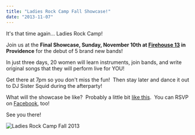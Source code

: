 ```yaml
---
title: "Ladies Rock Camp Fall Showcase!"
date: "2013-11-07"
---
```


It's that time again... Ladies Rock Camp!

Join us at the **Final Showcase, Sunday, November 10th at [Firehouse 13](http://www.fh13.com/venue/) in Providence** for the debut of 5 brand new bands!

In just three days, 20 women will learn instruments, join bands, and write original songs that they will perform live for YOU!

Get there at 7pm so you don't miss the fun!  Then stay later and dance it out to DJ Sister Squid during the afterparty!

What will the showcase be like?  Probably a little bit [like this](http://vimeo.com/21376920).  You can RSVP on [Facebook](https://www.facebook.com/events/254793048004007/), too!

See you there!

![](https://scontent-b-iad.xx.fbcdn.net/hphotos-frc3/1239030_10151911257251079_512951327_n.jpg "Ladies Rock Camp Fall 2013")

